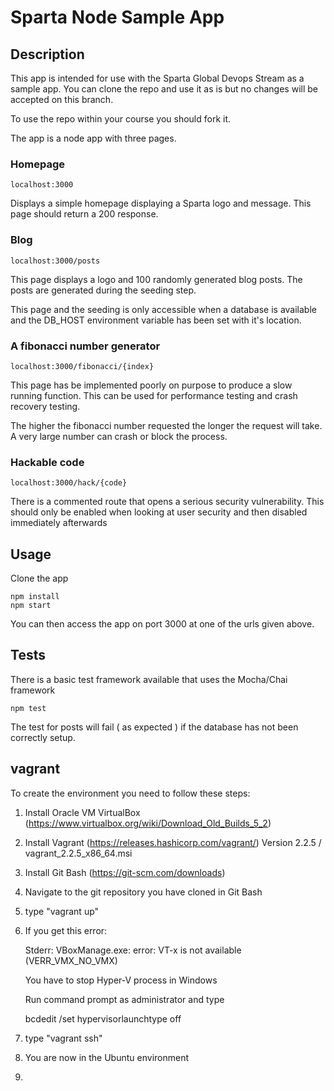 # Sparta Node Sample App

## Description

This app is intended for use with the Sparta Global Devops Stream as a sample app. You can clone the repo and use it as is but no changes will be accepted on this branch.

To use the repo within your course you should fork it.

The app is a node app with three pages.

### Homepage

``localhost:3000``

Displays a simple homepage displaying a Sparta logo and message. This page should return a 200 response.

### Blog

``localhost:3000/posts``

This page displays a logo and 100 randomly generated blog posts. The posts are generated during the seeding step.

This page and the seeding is only accessible when a database is available and the DB_HOST environment variable has been set with it's location.

### A fibonacci number generator

``localhost:3000/fibonacci/{index}``

This page has be implemented poorly on purpose to produce a slow running function. This can be used for performance testing and crash recovery testing.

The higher the fibonacci number requested the longer the request will take. A very large number can crash or block the process.


### Hackable code

``localhost:3000/hack/{code}``

There is a commented route that opens a serious security vulnerability. This should only be enabled when looking at user security and then disabled immediately afterwards

## Usage

Clone the app

```
npm install
npm start
```

You can then access the app on port 3000 at one of the urls given above.

## Tests

There is a basic test framework available that uses the Mocha/Chai framework

```
npm test
```

The test for posts will fail ( as expected ) if the database has not been correctly setup.

## vagrant

To create the environment you need to follow these steps:

1. Install Oracle VM VirtualBox (https://www.virtualbox.org/wiki/Download_Old_Builds_5_2)

2. Install Vagrant (https://releases.hashicorp.com/vagrant/) Version 2.2.5 / vagrant_2.2.5_x86_64.msi

3. Install Git Bash (https://git-scm.com/downloads)

4. Navigate to the git repository you have cloned in Git Bash

5. type "vagrant up"

6. If you get this error:

    Stderr: VBoxManage.exe: error: VT-x is not available (VERR_VMX_NO_VMX)

   You have to stop Hyper-V process in Windows

   Run command prompt as administrator and type

    bcdedit /set hypervisorlaunchtype off

  7. type "vagrant ssh"

  8. You are now in the Ubuntu environment

  9. 
